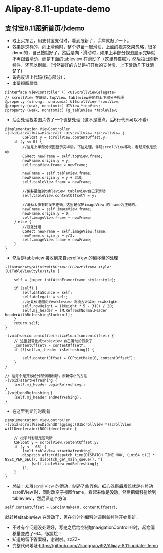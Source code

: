 # Alipay-8.11-update-demo
## 支付宝8.11跟新首页小demo<br/>
- 晚上买东西，用支付宝支付时，看到跟新了，手痒就敲了一下。
- 效果是这样的，向上滑动时，整个界面一起滑动，上面的视差效果忽略，很多demo的，自己搜就好了。然后是向下滑动时，如果上半部分视图显示完毕就不再跟着滑动，而是下面的tableview 在滑动了（这里有猫腻），然后拉出刷新控件，还可以刷新。(当然最好的方法是打开你的支付宝，上下滑动几下就清楚了)
- 说完废话上代码(核心部分)：
- 主要视图属性

```
@interface ViewController () <UIScrollViewDelegate>
// scrollView 在底部，topView、tableview是他的上下部分子视图
@property (strong, nonatomic) UIScrollView *rootView;
@property (weak, nonatomic) UIView *topView;
@property (weak, nonatomic) Fg_tableView *tableView;
```
- 后面处理视差图片做了一个调整处理（这不是重点，后6行代码可以不看）

```
@implementation ViewController
-(void)scrollViewDidScroll:(UIScrollView *)scrollView {
        CGFloat y = scrollView.contentOffset.y;
    if (y <= 0) {
        //这是上半部分视图显示完毕后，下拉处理，伴随scrollView移动，看起来像是没动
        CGRect newFrame = self.topView.frame;
        newFrame.origin.y = y;
        self.topView.frame = newFrame;
        
        newFrame = self.tableView.frame;
        newFrame.origin.y = y + 310;
        self.tableView.frame = newFrame;
        
        //偏移量给到tableview，tableview自己来滑动
        self.tableView.contentOffsetY = y;
        
        //滑动太快有时候不正确，这里是保护imageView 的frame为正确的。
        newFrame = self.imageView.frame;
        newFrame.origin.y = 0;
        self.imageView.frame = newFrame;
    } else {
        //视差处理
        CGRect newFrame = self.imageView.frame;
        newFrame.origin.y = y/2;
        self.imageView.frame = newFrame;
    }
}
```
- 然后是tableview 接收到来自scrollView 的偏移量的处理

```
-(instancetype)initWithFrame:(CGRect)frame style:(UITableViewStyle)style {
    
    self = [super initWithFrame:frame style:style];
    
    if (self) {
        self.dataSource = self;
        self.delegate = self;
        //这是根据固定的tableview 高度去计算的 rowheight
        self.rowHeight = (kHeight * 5 - 310) / 20;
        self.mj_header = [MJRefreshNormalHeader headerWithRefreshingBlock:nil];
    }
    return self;
}

-(void)setContentOffsetY:(CGFloat)contentOffsetY {
    // 这里就转化成tableview 自己滑动的假象了
    _contentOffsetY = contentOffsetY;
    if (![self.mj_header isRefreshing]) {
        
        self.contentOffset = CGPointMake(0, contentOffsetY);
    }
}

// 这两个是开放给外部调用刷新，刷新停止的方法
-(void)startRefreshing {
    [self.mj_header beginRefreshing];
}
-(void)endRefreshing {
    [self.mj_header endRefreshing];
}
```
- 在这里判断何时刷新

```
@implementation ViewController
-(void)scrollViewDidEndDragging:(UIScrollView *)scrollView willDecelerate:(BOOL)decelerate {
    
    // 松手时判断是否刷新
    CGFloat y = scrollView.contentOffset.y;
    if (y < - 65) {
        [self.tableView startRefreshing];
        dispatch_after(dispatch_time(DISPATCH_TIME_NOW, (int64_t)(2 * NSEC_PER_SEC)), dispatch_get_main_queue(), ^{
            [self.tableView endRefreshing];
        });
    }
}
```
- 总结：处理scrollView 的滑动，制造了些假象，细心观察后发现就是在移动scrollView 时，同时改变子视图frame，看起来像是没动，然后把偏移量给到tableview ，然后调这个方法

```
self.contentOffset = CGPointMake(0, contentOffsetY);
```
就转换成tableview 在滑动了，再在何时的偏移时调刷新控件开始刷新。
- 不过有个问题没处理好，写完之后给控制加navigationController时，起始偏移量变成了-64，很尴尬！
- 知道的留下答案呀，谢谢啦。zzZZ~
- 完整代码地址:https://github.com/Zhanggaoyi92/Alipay-8.11-update-demo